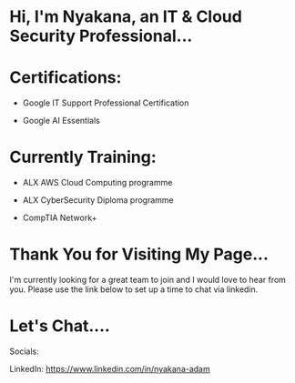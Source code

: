 # Hi, I'm Nyakana, an IT &amp; Cloud Security Professional...


# Certifications:

- Google IT Support Professional Certification

- Google AI Essentials

# Currently Training:

- ALX AWS Cloud Computing programme

- ALX CyberSecurity Diploma programme

- CompTIA Network+


# Thank You for Visiting My Page...

I'm currently looking for a great team to join and I would love to hear from you. Please use the link below to set up a time to chat via linkedin.

# Let's Chat....

Socials:

LinkedIn: https://www.linkedin.com/in/nyakana-adam


